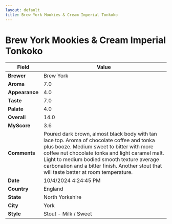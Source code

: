```yaml
---
layout: default
title: Brew York Mookies & Cream Imperial Tonkoko
---
```


# Brew York Mookies & Cream Imperial Tonkoko

| Field         | Value                                                                                                   |
|---------------|---------------------------------------------------------------------------------------------------------|
| **Brewer**    | Brew York                                                                                        |
| **Aroma**     | 7.0                                                                                         |
| **Appearance**| 4.0                                                                                    |
| **Taste**     | 7.0                                                                                         |
| **Palate**    | 4.0                                                                                        |
| **Overall**   | 14.0                                                                                       |
| **MyScore**   | 3.6                                                                                       |
| **Comments**  | Poured dark brown, almost black body with tan lace top. Aroma of chocolate coffee and tonka plus booze.  Medium sweet to bitter with more coffee nut chocolate tonka and light caramel malt. Light to medium bodied smooth texture average carbonation and a bitter finish.  Another stout that will taste better at room temperature.                                                                                       |
| **Date**      | 10/4/2024 4:24:45 PM                                                                                          |
| **Country**   | England                                                                                       |
| **State**     | North Yorkshire                                                                                         |
| **City**      | York                                                                                          |
| **Style**     | Stout - Milk / Sweet                                                                                         |
